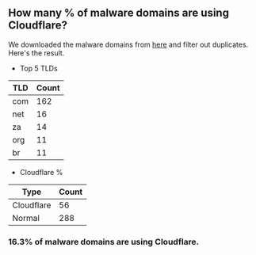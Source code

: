 ## How many % of malware domains are using Cloudflare?


We downloaded the malware domains from [here](https://urlhaus.abuse.ch) and filter out duplicates.
Here's the result.


[//]: # (start replacement)


- Top 5 TLDs

| TLD | Count |
| --- | --- |
| com | 162 |
| net | 16 |
| za | 14 |
| org | 11 |
| br | 11 |


- Cloudflare %

| Type | Count |
| --- | --- |
| Cloudflare | 56 |
| Normal | 288 |


### 16.3% of malware domains are using Cloudflare.